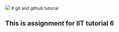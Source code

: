 <img src="https://www.howtogeek.com/wp-content/uploads/2017/09/1-github-explained.png">
# git and github tutorial

## This is assignment for IIT tutorial 6


